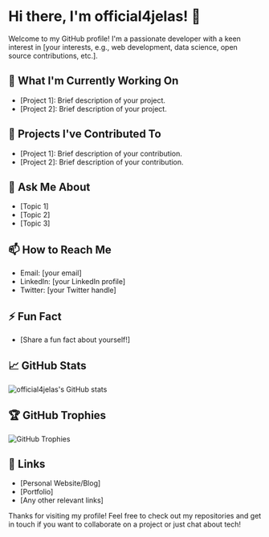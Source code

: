 # Hi there, I'm official4jelas! 👋

Welcome to my GitHub profile! I'm a passionate developer with a keen interest in [your interests, e.g., web development, data science, open source contributions, etc.]. 

## 🌱 What I'm Currently Working On
- [Project 1]: Brief description of your project.
- [Project 2]: Brief description of your project.

## 🔭 Projects I've Contributed To
- [Project 1]: Brief description of your contribution.
- [Project 2]: Brief description of your contribution.

## 💬 Ask Me About
- [Topic 1]
- [Topic 2]
- [Topic 3]

## 📫 How to Reach Me
- Email: [your email]
- LinkedIn: [your LinkedIn profile]
- Twitter: [your Twitter handle]

## ⚡ Fun Fact
- [Share a fun fact about yourself!]

## 📈 GitHub Stats
![official4jelas's GitHub stats](https://github-readme-stats.vercel.app/api?username=official4jelas&show_icons=true&theme=radical)

## 🏆 GitHub Trophies
![GitHub Trophies](https://github-profile-trophy.vercel.app/?username=official4jelas&theme=radical)

## 🔗 Links
- [Personal Website/Blog]
- [Portfolio]
- [Any other relevant links]

Thanks for visiting my profile! Feel free to check out my repositories and get in touch if you want to collaborate on a project or just chat about tech!
